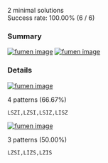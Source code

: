 
2 minimal solutions  
Success rate: 100.00% (6 / 6)

### Summary

[![fumen image](https://fumen-svg-server--eight041.repl.co/?delay=1500&data=v115%409gF8BtQ4glG8ilH8R4G8BtQ4JeAgWDAMtDCA)](https://harddrop.com/fumen/?v115@9gF8BtQ4glG8ilH8R4G8BtQ4JeAgWDAMtDCA) [![fumen image](https://fumen-svg-server--eight041.repl.co/?delay=1500&data=v115%409gF8zhG8BtglH8BtG8ilJeAgWDA6SdBA)](https://harddrop.com/fumen/?v115@9gF8zhG8BtglH8BtG8ilJeAgWDA6SdBA)

### Details


[![fumen image](https://fumen-svg-server--eight041.repl.co/?delay=1500&data=v115%409gF8BtQ4glG8ilH8R4G8BtQ4JeAgWDAMtDCA)](https://harddrop.com/fumen/?v115@9gF8BtQ4glG8ilH8R4G8BtQ4JeAgWDAMtDCA)

4 patterns (66.67%)

```
LSZI,LZSI,LSIZ,LISZ
```


[![fumen image](https://fumen-svg-server--eight041.repl.co/?delay=1500&data=v115%409gF8zhG8BtglH8BtG8ilJeAgWDA6SdBA)](https://harddrop.com/fumen/?v115@9gF8zhG8BtglH8BtG8ilJeAgWDA6SdBA)

3 patterns (50.00%)

```
LZSI,LIZS,LZIS
```

